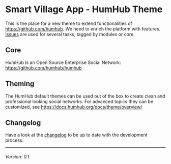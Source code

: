 # Smart Village App - HumHub Theme

This is the place for a new theme to extend functionalities of https://github.com/humhub. We need to enrich the platform with features. [Issues](https://github.com/ikuseiGmbH/smart-village-app-humhub-theme/issues) are used for several tasks, tagged by modules or core.

## Core

HumHub is an Open Source Enterprise Social Network: https://github.com/humhub/humhub

## Theming

The HumHub default themes can be used out of the box to create clean and professional looking social networks. For advanced topics they can be customized, see https://docs.humhub.org/docs/theme/overview/

## Changelog

Have a look at the [changelog](./CHANGELOG.md) to be up to date with the development process.

---

###### Version: 0.1
